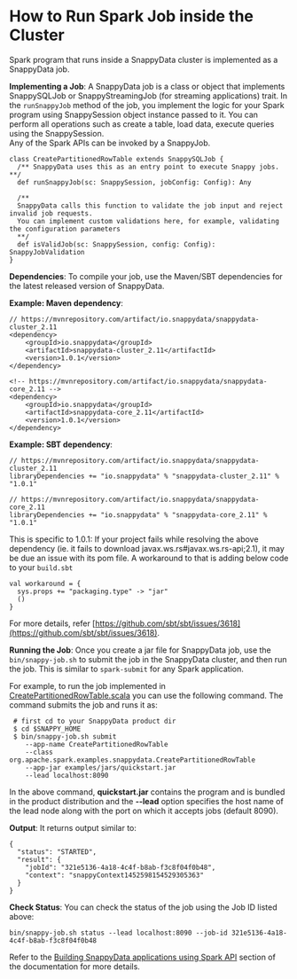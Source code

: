 <a id="howto-job"></a>
# How to Run Spark Job inside the Cluster
Spark program that runs inside a SnappyData cluster is implemented as a SnappyData job.

**Implementing a Job**: 
A SnappyData job is a class or object that implements SnappySQLJob or SnappyStreamingJob (for streaming applications) trait. In the `runSnappyJob` method of the job, you implement the logic for your Spark program using SnappySession object instance passed to it. You can perform all operations such as create a table, load data, execute queries using the SnappySession. <br/>
Any of the Spark APIs can be invoked by a SnappyJob.

```no-highlight
class CreatePartitionedRowTable extends SnappySQLJob {
  /** SnappyData uses this as an entry point to execute Snappy jobs. **/
  def runSnappyJob(sc: SnappySession, jobConfig: Config): Any

  /**
  SnappyData calls this function to validate the job input and reject invalid job requests.
  You can implement custom validations here, for example, validating the configuration parameters
  **/
  def isValidJob(sc: SnappySession, config: Config): SnappyJobValidation
}
```

**Dependencies**:
To compile your job, use the Maven/SBT dependencies for the latest released version of SnappyData.

**Example: Maven dependency**:

```no-highlight
// https://mvnrepository.com/artifact/io.snappydata/snappydata-cluster_2.11
<dependency>
    <groupId>io.snappydata</groupId>
    <artifactId>snappydata-cluster_2.11</artifactId>
    <version>1.0.1</version>
</dependency>
```

```no-highlight
<!-- https://mvnrepository.com/artifact/io.snappydata/snappydata-core_2.11 -->
<dependency>
    <groupId>io.snappydata</groupId>
    <artifactId>snappydata-core_2.11</artifactId>
    <version>1.0.1</version>
</dependency>
```

**Example: SBT dependency**:

```no-highlight
// https://mvnrepository.com/artifact/io.snappydata/snappydata-cluster_2.11
libraryDependencies += "io.snappydata" % "snappydata-cluster_2.11" % "1.0.1"
```

```no-highlight
// https://mvnrepository.com/artifact/io.snappydata/snappydata-core_2.11
libraryDependencies += "io.snappydata" % "snappydata-core_2.11" % "1.0.1"
```
This is specific to 1.0.1:
If your project fails while resolving the above dependency (ie. it fails to download javax.ws.rs#javax.ws.rs-api;2.1), it may be due an issue with its pom file. A workaround to that is adding below code to your `build.sbt`

```no-highlight
val workaround = {
  sys.props += "packaging.type" -> "jar"
  ()
}
```
For more details, refer [https://github.com/sbt/sbt/issues/3618](https://github.com/sbt/sbt/issues/3618).

**Running the Job**: 
Once you create a jar file for SnappyData job, use the `bin/snappy-job.sh` to submit the job in the SnappyData cluster, and then run the job. This is similar to `spark-submit` for any Spark application. 

For example, to run the job implemented in [CreatePartitionedRowTable.scala](https://github.com/SnappyDataInc/snappydata/blob/master/examples/src/main/scala/org/apache/spark/examples/snappydata/CreatePartitionedRowTable.scala) you can use the following command. The command submits the job and runs it as:

```no-highlight
 # first cd to your SnappyData product dir
 $ cd $SNAPPY_HOME
 $ bin/snappy-job.sh submit
    --app-name CreatePartitionedRowTable
    --class org.apache.spark.examples.snappydata.CreatePartitionedRowTable
    --app-jar examples/jars/quickstart.jar
    --lead localhost:8090
```
In the above command, **quickstart.jar** contains the program and is bundled in the product distribution and the **--lead** option specifies the host name of the lead node along with the port on which it accepts jobs (default 8090).

**Output**: It returns output similar to:

```no-highlight
{
  "status": "STARTED",
  "result": {
    "jobId": "321e5136-4a18-4c4f-b8ab-f3c8f04f0b48",
    "context": "snappyContext1452598154529305363"
  }
}
```

**Check Status**: You can check the status of the job using the Job ID listed above:

```no-highlight
bin/snappy-job.sh status --lead localhost:8090 --job-id 321e5136-4a18-4c4f-b8ab-f3c8f04f0b48
```

Refer to the [Building SnappyData applications using Spark API](../programming_guide/building_snappydata_applications_using_spark_api.md) section of the documentation for more details.
